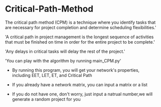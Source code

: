 # Critical-Path-Method
The critical path method (CPM) is a technique where you identify tasks that are necessary for project completion and determine scheduling flexibilities.'

'A critical path in project management is the longest sequence of activities that must be finished on time in order for the entire project to be complete.' 

'Any delays in critical tasks will delay the rest of the project.'

'You can play with the algorithm by running main_CPM.py'

* By running this program, you will get your network's properties, including EET, LET, ET, and Critical Path

* If you already have a network matrix, you can input a matrix or a list

* If you do not have one, don't worry, just input a natrual number,we will generate a random project for you
